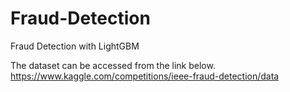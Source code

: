 # Fraud-Detection
Fraud Detection with LightGBM

The dataset can be accessed from the link below.
https://www.kaggle.com/competitions/ieee-fraud-detection/data
